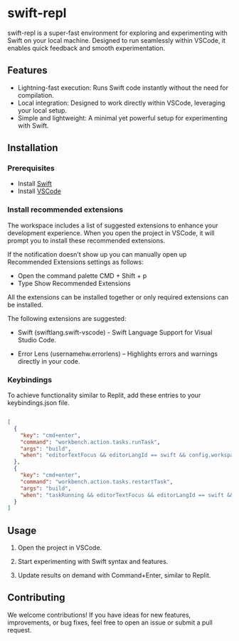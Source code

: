 # swift-repl

swift-repl is a super-fast environment for exploring and experimenting with Swift on your local machine. Designed to run seamlessly within VSCode, it enables quick feedback and smooth experimentation.

## Features

- Lightning-fast execution: Runs Swift code instantly without the need for compilation.
- Local integration: Designed to work directly within VSCode, leveraging your local setup.
- Simple and lightweight: A minimal yet powerful setup for experimenting with Swift.

## Installation

### Prerequisites

- Install [Swift](https://www.swift.org/install)
- Install [VSCode](https://code.visualstudio.com/download)

### Install recommended extensions

The workspace includes a list of suggested extensions to enhance your development experience. When you open the project in VSCode, it will prompt you to install these recommended extensions.

If the notification doesn't show up you can manually open up Recommended Extensions settings as follows:

- Open the command palette CMD + Shift + p
- Type Show Recommended Extensions

All the extensions can be installed together or only required extensions can be installed.

The following extensions are suggested:

- Swift (swiftlang.swift-vscode) - Swift Language Support for Visual Studio Code.

- Error Lens (usernamehw.errorlens) – Highlights errors and warnings directly in your code.

### Keybindings

To achieve functionality similar to Replit, add these entries to your keybindings.json file.

```json

[
  {
    "key": "cmd+enter",
    "command": "workbench.action.tasks.runTask",
    "args": "build",
    "when": "editorTextFocus && editorLangId == swift && config.workspaceKeybindings.swift-repl.enabled"
  },
  {
    "key": "cmd+enter",
    "command": "workbench.action.tasks.restartTask",
    "args": "build",
    "when": "taskRunning && editorTextFocus && editorLangId == swift && config.workspaceKeybindings.swift-repl.enabled"
  }
]
```

## Usage

1. Open the project in VSCode.

2. Start experimenting with Swift syntax and features.

3. Update results on demand with Command+Enter, similar to Replit.

## Contributing

We welcome contributions! If you have ideas for new features, improvements, or bug fixes, feel free to open an issue or submit a pull request.
